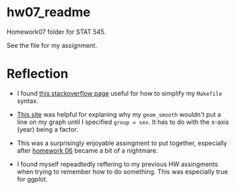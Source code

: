 hw07\_readme
================

Homework07 folder for STAT 545.

See the  file []() for my assignment.

# Reflection

- I found [this stackoverflow page](https://stackoverflow.com/questions/3220277/what-do-the-makefile-symbols-and-mean) useful for how to simplify my `Makefile` syntax.

- [This site](https://stackoverflow.com/questions/10357768/plotting-lines-and-the-group-aesthetic-in-ggplot2) was helpful for explaning why my `geom_smooth` wouldn't put a line on my graph until I specified `group = sex`. It has to do with the x-axis (year) being a factor.

- This was a surprisingly enjoyable assingment to put together, especially after [homework 06](https://github.com/sepkamal/STAT545-hw-Kamal-Sepehr/blob/master/Hw06/HW6_Data_wrangling_wrap_up.md) became a bit of a nightmare.

- I found myself repeadtedly reffering to my previous HW assingments when trying to remember how to do something. This was especially true for ggplot.


